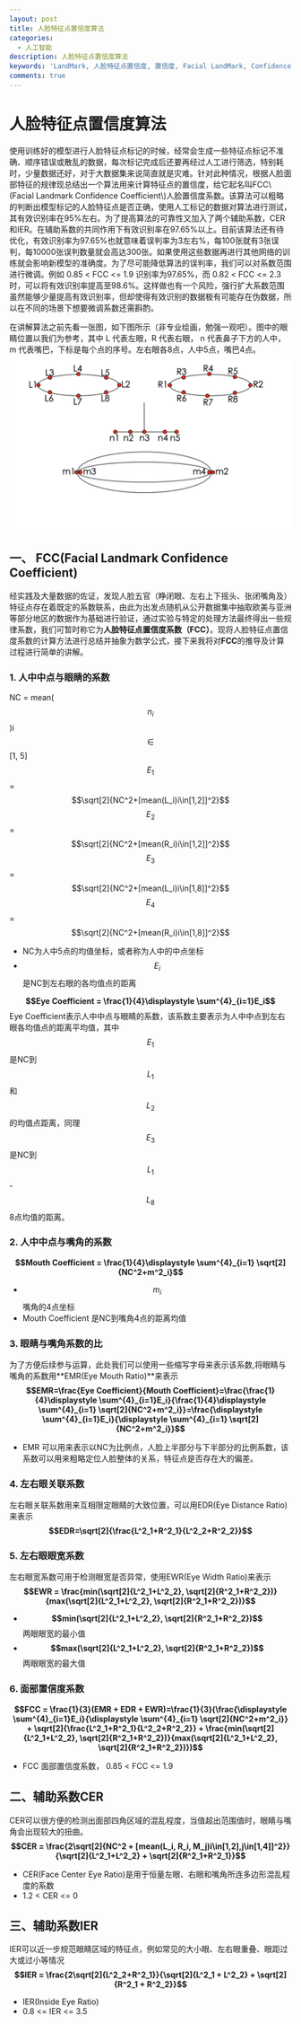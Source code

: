 ```yaml
---
layout: post
title: 人脸特征点置信度算法
categories:
  - 人工智能
description: 人脸特征点置信度算法
keywords: 'LandMark, 人脸特征点置信度, 置信度, Facial LandMark, Confidence Ceofficient' 
comments: true
---
```


# 人脸特征点置信度算法
使用训练好的模型进行人脸特征点标记的时候，经常会生成一些特征点标记不准确、顺序错误或散乱的数据，每次标记完成后还要再经过人工进行筛选，特别耗时，少量数据还好，对于大数据集来说简直就是灾难。针对此种情况，根据人脸面部特征的规律现总结出一个算法用来计算特征点的置信度，给它起名叫FCC\\(Facial Landmark Confidence Coefficient\\)人脸置信度系数。该算法可以粗略的判断出模型标记的人脸特征点是否正确，使用人工标记的数据对算法进行测试，其有效识别率在95%左右。为了提高算法的可靠性又加入了两个辅助系数，CER和IER。在辅助系数的共同作用下有效识别率在97.65%以上。目前该算法还有待优化，有效识别率为97.65%也就意味着误判率为3左右%，每100张就有3张误判，每10000张误判数量就会高达300张。如果使用这些数据再进行其他网络的训练就会影响新模型的准确度。为了尽可能降低算法的误判率，我们可以对系数范围进行微调。例如 0.85 &lt; FCC &lt;= 1.9 识别率为97.65%，而 0.82 &lt; FCC &lt;= 2.3 时，可以将有效识别率提高至98.6%。这样做也有一个风险，强行扩大系数范围虽然能够少量提高有效识别率，但却使得有效识别的数据极有可能存在伪数据，所以在不同的场景下想要微调系数还需斟酌。

在讲解算法之前先看一张图，如下图所示（非专业绘画，勉强一观吧）。图中的眼睛位置以我们为参考，其中 L 代表左眼，R 代表右眼， n 代表鼻子下方的人中，m 代表嘴巴，下标是每个点的序号。左右眼各8点，人中5点，嘴巴4点。
![](/images/posts/AI/fcc11.png)

## 一、 FCC(Facial Landmark Confidence Coefficient)
经实践及大量数据的佐证，发现人脸五官（睁闭眼、左右上下摇头、张闭嘴角及）特征点存在着既定的系数联系，由此为出发点随机从公开数据集中抽取欧美与亚洲等部分地区的数据作为基础进行验证，通过实验与特定的处理方法最终得出一些规律系数，我们可暂时称它为**人脸特征点置信度系数（FCC）**。现将人脸特征点置信度系数的计算方法进行总结并抽象为数学公式，接下来我将对**FCC**的推导及计算过程进行简单的讲解。

### 1. 人中中点与眼睛的系数

NC = mean($$n_i$$)i$$\in$$[1, 5]
$$E_1$$ = $$\sqrt[2]{NC^2+[mean(L_i)i\in[1,2]]^2}$$
$$E_2$$ = $$\sqrt[2]{NC^2+[mean(R_i)i\in[1,2]]^2}$$
$$E_3$$ = $$\sqrt[2]{NC^2+[mean(L_i)i\in[1,8]]^2}$$
$$E_4$$ = $$\sqrt[2]{NC^2+[mean(R_i)i\in[1,8]]^2}$$
* NC为人中5点的均值坐标，或者称为人中的中点坐标
* $$E_i$$是NC到左右眼的各均值点的距离

**$$Eye Coefficient = \frac{1}{4}\displaystyle \sum^{4}_{i=1}E_i$$**
Eye Coefficient表示人中中点与眼睛的系数，该系数主要表示为人中中点到左右眼各均值点的距离平均值，其中$$E_1$$是NC到$$L_1$$和$$L_2$$的均值点距离，同理$$E_3$$是NC到$$L_1$$-$$L_8$$8点均值的距离。
### 2. 人中中点与嘴角的系数
**$$Mouth Coefficient = \frac{1}{4}\displaystyle \sum^{4}_{i=1} \sqrt[2]{NC^2+m^2_i}$$**
* $$m_i$$ 嘴角的4点坐标
* Mouth Coefficient 是NC到嘴角4点的距离均值

### 3. 眼睛与嘴角系数的比
为了方便后续参与运算，此处我们可以使用一些缩写字母来表示该系数,将眼睛与嘴角的系数用**EMR(Eye Mouth Ratio)**来表示
**$$EMR=\frac{Eye Coefficient}{Mouth Coefficient}=\frac{\frac{1}{4}\displaystyle \sum^{4}_{i=1}E_i}{\frac{1}{4}\displaystyle \sum^{4}_{i=1} \sqrt[2]{NC^2+m^2_i}}=\frac{\displaystyle \sum^{4}_{i=1}E_i}{\displaystyle \sum^{4}_{i=1} \sqrt[2]{NC^2+m^2_i}}$$**
* EMR 可以用来表示以NC为比例点，人脸上半部分与下半部分的比例系数，该系数可以用来粗略定位人脸整体的关系，特征点是否存在大的偏差。

### 4. 左右眼关联系数
左右眼关联系数用来互相限定眼睛的大致位置，可以用EDR(Eye Distance Ratio)来表示
**$$EDR=\sqrt[2]{\frac{L^2_1+R^2_1}{L^2_2+R^2_2}}$$**
 
### 5. 左右眼眼宽系数
左右眼宽系数可用于检测眼宽是否异常，使用EWR(Eye Width Ratio)来表示
**$$EWR = \frac{min(\sqrt[2]{L^2_1+L^2_2}, \sqrt[2]{R^2_1+R^2_2})}{max(\sqrt[2]{L^2_1+L^2_2}, \sqrt[2]{R^2_1+R^2_2})}$$**

* **$$min(\sqrt[2]{L^2_1+L^2_2}, \sqrt[2]{R^2_1+R^2_2})$$** 两眼眼宽的最小值
* **$$max(\sqrt[2]{L^2_1+L^2_2}, \sqrt[2]{R^2_1+R^2_2})$$** 两眼眼宽的最大值

### 6. 面部置信度系数
**$$FCC = \frac{1}{3}(EMR + EDR + EWR)=\frac{1}{3}(\frac{\displaystyle \sum^{4}_{i=1}E_i}{\displaystyle \sum^{4}_{i=1} \sqrt[2]{NC^2+m^2_i}} + \sqrt[2]{\frac{L^2_1+R^2_1}{L^2_2+R^2_2}} + \frac{min(\sqrt[2]{L^2_1+L^2_2}, \sqrt[2]{R^2_1+R^2_2})}{max(\sqrt[2]{L^2_1+L^2_2}, \sqrt[2]{R^2_1+R^2_2})})$$**

* FCC 面部置信度系数， 0.85 < FCC <= 1.9

## 二、辅助系数CER
CER可以很方便的检测出面部四角区域的混乱程度，当值超出范围值时，眼睛与嘴角会出现较大的扭曲。
**$$CER = \frac{2\sqrt[2]{NC^2 + [mean(L_i, R_i, M_j)i\in[1,2],j\in[1,4]]^2}}{\sqrt[2]{L^2_1+L^2_2} + \sqrt[2]{R^2_1+R^2_1}}$$**
* CER(Face Center Eye Ratio)是用于恒量左眼、右眼和嘴角所连多边形混乱程度的系数
* 1.2 < CER <= 0

## 三、辅助系数IER
IER可以近一步规范眼睛区域的特征点，例如常见的大小眼、左右眼重叠、眼距过大或过小等情况
**$$IER = \frac{2\sqrt[2]{L^2_2+R^2_1}}{\sqrt[2]{L^2_1 + L^2_2} + \sqrt[2]{R^2_1 + R^2_2}}$$**
* IER(Inside Eye Ratio) 
* 0.8 <= IER <= 3.5


